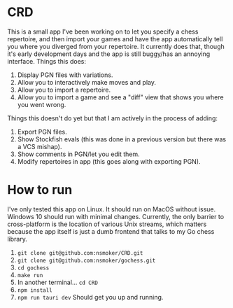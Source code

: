 # CRD

This is a small app I've been working on to let you specify a chess repertoire, and then import your games and have the app automatically tell you where you diverged from your repertoire. It currently does that, though it's early development days and the app is still buggy/has an annoying interface. Things this does:

1. Display PGN files with variations.
2. Allow you to interactively make moves and play.
3. Allow you to import a repertoire.
4. Allow you to import a game and see a "diff" view that shows you where you went wrong.

Things this doesn't do yet but that I am actively in the process of adding:
1. Export PGN files.
2. Show Stockfish evals (this was done in a previous version but there was a VCS mishap).
3. Show comments in PGN/let you edit them.
4. Modify repertoires in app (this goes along with exporting PGN).

# How to run

I've only tested this app on Linux. It should run on MacOS without issue. Windows 10 should run with minimal changes. Currently, the only barrier to cross-platform is the location of various Unix streams, which matters because the app itself is just a dumb frontend that talks to my Go chess library.

1. `git clone git@github.com:nsmoker/CRD.git`
2. `git clone git@github.com:nsmoker/gochess.git`
3. `cd gochess`
4. `make run`
6. In another terminal... `cd CRD`
7. `npm install`
8. `npm run tauri dev`
Should get you up and running. 
